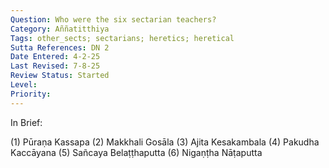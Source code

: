 ```yaml
---
Question: Who were the six sectarian teachers?
Category: Aññatitthiya
Tags: other_sects; sectarians; heretics; heretical
Sutta References: DN 2
Date Entered: 4-2-25
Last Revised: 7-8-25
Review Status: Started
Level:
Priority:
---
```


In Brief:

(1) Pūraṇa Kassapa
(2) Makkhali Gosāla
(3) Ajita Kesakambala
(4) Pakudha Kaccāyana
(5) Sañcaya Belaṭṭhaputta
(6) Nigaṇṭha Nāṭaputta

<!-- 
Further Reading:

Citations for actual historical works about these gentlemen would be good; I know there should be some for Nigaṇṭha Nātaputta and the Ājīvakas.
 -->


